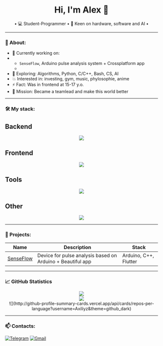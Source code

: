 <h1 align="center">Hi, I'm Alex 👋</h1>

<p align="center">
  • 💻 Student-Programmer • 🤖 Keen on hardware, software and AI • 
</p>

---

### 🧠 About:
- 🔭 Currently working on:
-   - `SenseFlow`, Arduino pulse analysis system + Crossplatform app
    - 
- 🌱 Exploring: Algorithms, Python, C/C++, Bash, CS, AI
- 💥 Interested in: investing, gym, music, phylosophie, anime 
- ⚡ Fact: Was in frontend at 15-17 y.o.
- 🎯 Mission: Became a teamlead and make this world better

---

### 🛠️ My stack:

## Backend
<p align="center">
  <a href="https://skillicons.dev">
    <img src="https://skillicons.dev/icons?i=bash,c,cpp,py,django,postgres" />
  </a>
</p>

## Frontend
<p align="center">
  <a href="https://skillicons.dev">
    <img src="https://skillicons.dev/icons?i=html,css,sass,js,figma" />
  </a>
</p>

## Tools
<p align="center">
  <a href="https://skillicons.dev">
    <img src="https://skillicons.dev/icons?i=git,docker,vim,vscode,linux" />
  </a>
</p>

## Other
<p align="center">
  <a href="https://skillicons.dev">
    <img src="https://skillicons.dev/icons?i=arduino" />
  </a>
</p>

---

### 🚀 Projects:

| Name | Description | Stack |
|---|---|---|
| [SenseFlow](https://github.com/твоя-ссылка) | Device for pulse analysis based on Arduino + Beautiful app | Arduino, C++, Flutter |

---

### 📈 GitHub Statistics

<p align="center">
  <img src="https://github-readme-stats.vercel.app/api?username=Axiliyz&show_icons=true&theme=radical" />
  <br/>
  <img src="https://github-readme-streak-stats.herokuapp.com?user=Axiliyz&theme=radical" />
  <br/>
  ![](http://github-profile-summary-cards.vercel.app/api/cards/repos-per-language?username=Axiliyz&theme=github_dark)
</p>

---

### 📫 Contacts:

[![Telegram](https://img.shields.io/badge/Telegram-2CA5E0?logo=telegram&logoColor=white)](https://t.me/alekSUNDER_99)
[![Gmail](https://img.shields.io/badge/Gmail-red?style=for-the-badge&logo=gmail&logoColor=white)](mailto:soleev.alex@gmail.com)
